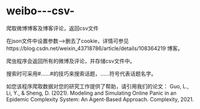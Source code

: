 # weibo---csv-
爬取微博博客及博客评论，返回csv文件

在json文件中设置参数-->删去了cookie，详情可参见https://blog.csdn.net/weixin_43718786/article/details/108364219
博客。

爬虫程序会返回所有的微博及评论，并存储csv文件中。

搜索时可采用#……#的技巧来搜索话题，……符号代表话题名字。

如您该程序爬取数据对您的研究工作提供了帮助，请引用我们的论文：
Guo, L., Li, Y., & Sheng, D. (2021). Modeling and Simulating Online Panic in an Epidemic Complexity System: An Agent-Based Approach. Complexity, 2021.
